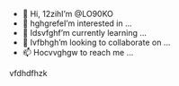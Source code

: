 - 👋 Hi, 12zihI’m @LO90KO
- 👀 hghgrefeI’m interested in ...
- 🌱 Idsvfghf’m currently learning ...
- 💞️ Ivfbhgh’m looking to collaborate on ...
- 📫 Hocvvghgw to reach me ...

<!---
LO90KO/LO90KO is a ✨ special ✨ repository because its `README.md` (this file) appears on your GitHub profile.
You can click the Preview link to take a look at your changes.
--->
vfdhdfhzk
